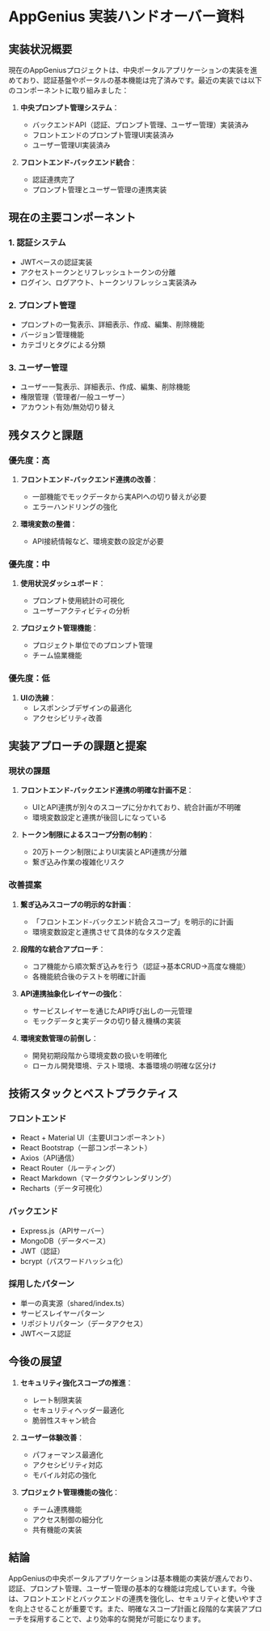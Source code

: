# AppGenius 実装ハンドオーバー資料

## 実装状況概要

現在のAppGeniusプロジェクトは、中央ポータルアプリケーションの実装を進めており、認証基盤やポータルの基本機能は完了済みです。最近の実装では以下のコンポーネントに取り組みました：

1. **中央プロンプト管理システム**：
   - バックエンドAPI（認証、プロンプト管理、ユーザー管理）実装済み
   - フロントエンドのプロンプト管理UI実装済み
   - ユーザー管理UI実装済み

2. **フロントエンド-バックエンド統合**：
   - 認証連携完了
   - プロンプト管理とユーザー管理の連携実装

## 現在の主要コンポーネント

### 1. 認証システム
- JWTベースの認証実装
- アクセストークンとリフレッシュトークンの分離
- ログイン、ログアウト、トークンリフレッシュ実装済み

### 2. プロンプト管理
- プロンプトの一覧表示、詳細表示、作成、編集、削除機能
- バージョン管理機能
- カテゴリとタグによる分類

### 3. ユーザー管理
- ユーザー一覧表示、詳細表示、作成、編集、削除機能
- 権限管理（管理者/一般ユーザー）
- アカウント有効/無効切り替え

## 残タスクと課題

### 優先度：高
1. **フロントエンド-バックエンド連携の改善**：
   - 一部機能でモックデータから実APIへの切り替えが必要
   - エラーハンドリングの強化

2. **環境変数の整備**：
   - API接続情報など、環境変数の設定が必要

### 優先度：中
1. **使用状況ダッシュボード**：
   - プロンプト使用統計の可視化
   - ユーザーアクティビティの分析

2. **プロジェクト管理機能**：
   - プロジェクト単位でのプロンプト管理
   - チーム協業機能

### 優先度：低
1. **UIの洗練**：
   - レスポンシブデザインの最適化
   - アクセシビリティ改善

## 実装アプローチの課題と提案

### 現状の課題
1. **フロントエンド-バックエンド連携の明確な計画不足**：
   - UIとAPI連携が別々のスコープに分かれており、統合計画が不明確
   - 環境変数設定と連携が後回しになっている

2. **トークン制限によるスコープ分割の制約**：
   - 20万トークン制限によりUI実装とAPI連携が分離
   - 繋ぎ込み作業の複雑化リスク

### 改善提案
1. **繋ぎ込みスコープの明示的な計画**：
   - 「フロントエンド-バックエンド統合スコープ」を明示的に計画
   - 環境変数設定と連携させて具体的なタスク定義

2. **段階的な統合アプローチ**：
   - コア機能から順次繋ぎ込みを行う（認証→基本CRUD→高度な機能）
   - 各機能統合後のテストを明確に計画

3. **API連携抽象化レイヤーの強化**：
   - サービスレイヤーを通じたAPI呼び出しの一元管理
   - モックデータと実データの切り替え機構の実装

4. **環境変数管理の前倒し**：
   - 開発初期段階から環境変数の扱いを明確化
   - ローカル開発環境、テスト環境、本番環境の明確な区分け

## 技術スタックとベストプラクティス

### フロントエンド
- React + Material UI（主要UIコンポーネント）
- React Bootstrap（一部コンポーネント）
- Axios（API通信）
- React Router（ルーティング）
- React Markdown（マークダウンレンダリング）
- Recharts（データ可視化）

### バックエンド
- Express.js（APIサーバー）
- MongoDB（データベース）
- JWT（認証）
- bcrypt（パスワードハッシュ化）

### 採用したパターン
- 単一の真実源（shared/index.ts）
- サービスレイヤーパターン
- リポジトリパターン（データアクセス）
- JWTベース認証

## 今後の展望

1. **セキュリティ強化スコープの推進**：
   - レート制限実装
   - セキュリティヘッダー最適化
   - 脆弱性スキャン統合

2. **ユーザー体験改善**：
   - パフォーマンス最適化
   - アクセシビリティ対応
   - モバイル対応の強化

3. **プロジェクト管理機能の強化**：
   - チーム連携機能
   - アクセス制御の細分化
   - 共有機能の実装

## 結論

AppGeniusの中央ポータルアプリケーションは基本機能の実装が進んでおり、認証、プロンプト管理、ユーザー管理の基本的な機能は完成しています。今後は、フロントエンドとバックエンドの連携を強化し、セキュリティと使いやすさを向上させることが重要です。また、明確なスコープ計画と段階的な実装アプローチを採用することで、より効率的な開発が可能になります。